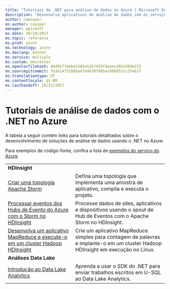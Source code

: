 ```yaml
---
title: "Tutoriais do .NET para análise de dados no Azure | Microsoft Docs"
description: "Desenvolva aplicativos de análise de dados com os serviços do Microsoft Azure."
author: camsoper
ms.author: casoper
manager: wpickett
ms.date: 10/19/2017
ms.topic: reference
ms.prod: azure
ms.technology: azure
ms.devlang: dotnet
ms.service: multiple
ms.custom: devcenter
ms.openlocfilehash: 44491f7debdc585a52b7455f4eaecd92d39de232
ms.sourcegitcommit: fe3e1475208ba47d4630788bac88b952cc3fe61f
ms.translationtype: HT
ms.contentlocale: pt-BR
ms.lasthandoff: 10/23/2017
---
```

# <a name="data-analytics-tutorials-with-net-on-azure"></a>Tutoriais de análise de dados com o .NET no Azure

A tabela a seguir contém links para tutoriais detalhados sobre o desenvolvimento de soluções de análise de dados usando o .NET no Azure. 

Para exemplos de código-fonte, confira a lista de [exemplos do serviço do Azure](https://azure.microsoft.com/resources/samples/?platform=dotnet).

| | |
|---|---|
| **HDInsight** | |
| [Criar uma topologia Apache Storm][1] | Defina uma topologia que implementa uma amostra de aplicativo, compila e executa o projeto. | 
| [Processar eventos dos Hubs de Evento do Azure com o Storm no HDInsight][2] | Processe dados de sites, aplicativos e dispositivos usando o spout de Hub de Eventos com o Apache Storm no HDInsight.
| [Desenvolva um aplicativo MapReduce e execute-o em um cluster Hadoop HDInsight][3] | Crie um aplicativo MapReduce simples para contagem de palavras e implante-o em um cluster Hadoop HDInsight em execução no Linux. |
| **Análises Data Lake** | |
| [Introdução ao Data Lake Analytics][4] | Aprenda a usar o SDK do .NET para enviar trabalhos escritos em U-SQL ao Data Lake Analytics.|


[1]: /azure/hdinsight/hdinsight-storm-develop-csharp-event-hub-topology
[2]: /azure/hdinsight/hdinsight-storm-develop-csharp-visual-studio-topology
[3]: /azure/hdinsight/hdinsight-hadoop-dotnet-csharp-mapreduce-streaming
[4]: /azure/data-lake-analytics/data-lake-analytics-get-started-net-sdk